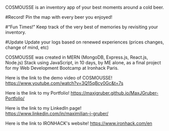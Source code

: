 COSMOUSSE is an inventory app of your best moments around a cold beer.

#Record!
Pin the map with every beer you enjoyed!

#“Fun Times!”
Keep track of the very best of memories by revisiting your inventory.

#Update
Update your logs based on renewed experiences (prices changes, change of mind, etc)

COSMOUSSE was created in MERN (MongoDB, Express.js, React.js, Node.js) Stack using JavaScript, in 10 days, by ME alone, as a final project for my 
Web Development Bootcamp at Ironhack Paris.

Here is the link to the demo video of COSMOUSSE!
https://www.youtube.com/watch?v=3Q15qBcy0Gc&t=7s

Here is the link to my Portfolio!
https://maxjgruber.github.io/MaxJGruber-Portfolio/

Here is the link to my LinkedIn page!
https://www.linkedin.com/in/maximilian-j-gruber/

Here is the link to IRONHACK's website!
https://www.ironhack.com/en
